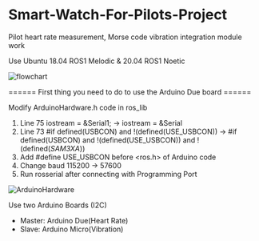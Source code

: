 # Smart-Watch-For-Pilots-Project
Pilot heart rate measurement, Morse code vibration integration module work

Use Ubuntu 18.04 ROS1 Melodic & 20.04 ROS1 Noetic

![flowchart](https://github.com/KuGihong/Smart-watch-for-pilots-Project/assets/113013130/9f28af46-d37c-44ea-97cd-ba6373bf7be1)


====== First thing you need to do to use the Arduino Due board ======

Modify ArduinoHardware.h code in ros_lib
  1. Line 75 iostream = &Serial1; 
  -> iostream = &Serial
  3. Line 73 #if defined(USBCON) and !(defined(USE_USBCON))
  -> #if defined(USBCON) and !(defined(USE_USBCON)) and !(defined(_SAM3XA_))
  3. Add #define USE_USBCON before <ros.h> of Arduino code
  4. Change baud 115200 -> 57600
  4. Run rosserial after connecting with Programming Port

![ArduinoHardware](https://github.com/KuGihong/Smart-watch-for-pilots-Project/assets/113013130/a3cb5c08-76b3-4f36-9d4d-6e5a4f0f1209)


Use two Arduino Boards (I2C)
  - Master: Arduino Due(Heart Rate)
  - Slave: Arduino Micro(Vibration)


